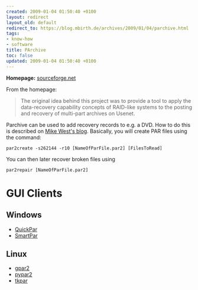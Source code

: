 ```yaml
---
created: 2009-01-04 01:50:40 +0100
layout: redirect
layout_old: default
redirect_to: https://blog.mbirth.de/archives/2009/01/04/parchive.html
tags:
- know-how
- software
title: PArchive
toc: false
updated: 2009-01-04 01:50:40 +0100
---
```


**Homepage:** [sourceforge.net](http://parchive.sourceforge.net/)

From the homepage:

> The original idea behind this project was to provide a tool to apply the data-recovery capability concepts of
> RAID-like systems to the posting and recovery of multi-part archives on Usenet.

Parchive can be used to add recovery records to e.g. a DVD. How to do this is described on [Mike West's blog](http://mikewest.org/2008/01/safegarding-your-data-with-parchive).
Basically, you will create PAR files using the command:

    par2create -s262144 -r10 [NameOfParFile.par2] [FilesToRead]

You can then later recover broken files using

    par2repair [NameOfParFile.par2]


GUI Clients
===========


Windows
-------

* [QuickPar](http://parchive.sourceforge.net/#clients)
* [SmartPar](http://parchive.sourceforge.net/#clients)


Linux
-----

* [gpar2](http://sourceforge.net/project/showfiles.php?group_id=30568&package_id=171020)
* [pypar2](http://pypar2.silent-blade.org/)
* [tkpar](http://parchive.sourceforge.net/#clients)